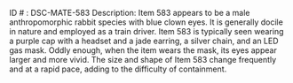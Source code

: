ID # : DSC-MATE-583
Description: Item 583 appears to be a male anthropomorphic rabbit species with blue clown eyes. It is generally docile in nature and employed as a train driver. Item 583 is typically seen wearing a purple cap with a headset and a jade earring, a silver chain, and an LED gas mask. Oddly enough, when the item wears the mask, its eyes appear larger and more vivid. The size and shape of Item 583 change frequently and at a rapid pace, adding to the difficulty of containment.